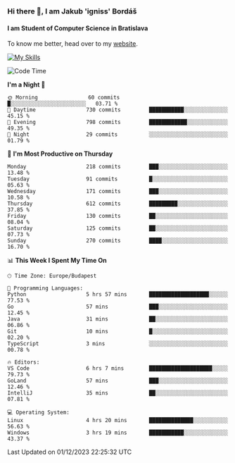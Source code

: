 ### Hi there 👋, I am Jakub 'igniss' Bordáš

#### I am Student of Computer Science in Bratislava
To know me better, head over to my [website](https://bordas.sk).

[![My Skills](https://skillicons.dev/icons?i=js,html,css,figma,svelte,java,kotlin,python,postgresql,typescript,nest,nodejs)](https://bordas.sk)


<!--START_SECTION:waka-->
![Code Time](http://img.shields.io/badge/Code%20Time-1%2C293%20hrs%204%20mins-blue)

**I'm a Night 🦉** 

```text
🌞 Morning                60 commits          █░░░░░░░░░░░░░░░░░░░░░░░░   03.71 % 
🌆 Daytime                730 commits         ███████████░░░░░░░░░░░░░░   45.15 % 
🌃 Evening                798 commits         ████████████░░░░░░░░░░░░░   49.35 % 
🌙 Night                  29 commits          ░░░░░░░░░░░░░░░░░░░░░░░░░   01.79 % 
```
📅 **I'm Most Productive on Thursday** 

```text
Monday                   218 commits         ███░░░░░░░░░░░░░░░░░░░░░░   13.48 % 
Tuesday                  91 commits          █░░░░░░░░░░░░░░░░░░░░░░░░   05.63 % 
Wednesday                171 commits         ███░░░░░░░░░░░░░░░░░░░░░░   10.58 % 
Thursday                 612 commits         █████████░░░░░░░░░░░░░░░░   37.85 % 
Friday                   130 commits         ██░░░░░░░░░░░░░░░░░░░░░░░   08.04 % 
Saturday                 125 commits         ██░░░░░░░░░░░░░░░░░░░░░░░   07.73 % 
Sunday                   270 commits         ████░░░░░░░░░░░░░░░░░░░░░   16.70 % 
```


📊 **This Week I Spent My Time On** 

```text
🕑︎ Time Zone: Europe/Budapest

💬 Programming Languages: 
Python                   5 hrs 57 mins       ███████████████████░░░░░░   77.53 % 
Go                       57 mins             ███░░░░░░░░░░░░░░░░░░░░░░   12.45 % 
Java                     31 mins             ██░░░░░░░░░░░░░░░░░░░░░░░   06.86 % 
Git                      10 mins             █░░░░░░░░░░░░░░░░░░░░░░░░   02.20 % 
TypeScript               3 mins              ░░░░░░░░░░░░░░░░░░░░░░░░░   00.78 % 

🔥 Editors: 
VS Code                  6 hrs 7 mins        ████████████████████░░░░░   79.73 % 
GoLand                   57 mins             ███░░░░░░░░░░░░░░░░░░░░░░   12.46 % 
IntelliJ                 35 mins             ██░░░░░░░░░░░░░░░░░░░░░░░   07.81 % 

💻 Operating System: 
Linux                    4 hrs 20 mins       ██████████████░░░░░░░░░░░   56.63 % 
Windows                  3 hrs 19 mins       ███████████░░░░░░░░░░░░░░   43.37 % 
```


 Last Updated on 01/12/2023 22:25:32 UTC
<!--END_SECTION:waka-->
